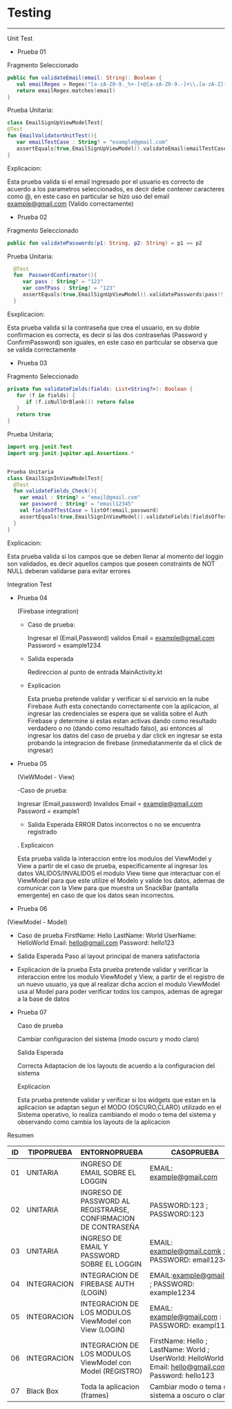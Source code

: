 # Testing
--------
Unit Test 
     
- Prueba 01

Fragmento Seleccionado
     
```kotlin
public fun validateEmail(email: String): Boolean {
   val emailRegex = Regex("[a-zA-Z0-9._%+-]+@[a-zA-Z0-9.-]+\\.[a-zA-Z]{2,}")
   return emailRegex.matches(email)
}
```

Prueba Unitaria:

```kotlin
class EmailSignUpViewModelTest{
@Test
fun EmailValidatorUnitTest(){
   var emailTestCase : String? = "example@gmail.com"
   assertEquals(true,EmailSignUpViewModel().validateEmail(emailTestCase!!))
}
```
Explicacion:
 
Esta prueba valida si el email ingresado por el usuario es correcto de acuerdo a los parametros seleccionados, es decir debe contener caracteres como @, en este caso en particular se hizo uso del email 
example@gmail.com (Valido correctamente)

  
- Prueba 02

 Fragmento Seleccionado

```kotlin
public fun validatePasswords(p1: String, p2: String) = p1 == p2
```

     
Prueba Unitaria:
    
```kotlin
  @Test
  fun  PasswordConfirmator(){
     var pass : String? = "123"
     var confPass : String? = "123"
     assertEquals(true,EmailSignUpViewModel().validatePasswords(pass!!,confPass!!))
  }
```
Esxplicacion:
    
Esta prueba valida si la contraseña que crea el usuario, en su doble confirmacion es correcta, es decir si las dos contraseñas (Password y ConfirmPassword) son iguales, en este caso en particular se observa que se valida correctamente


- Prueba 03

Fragmento Seleccionado
    
```kotlin
private fun validateFields(fields: List<String?>): Boolean {
   for (f in fields) {
      if (f.isNullOrBlank()) return false
   }  
   return true
}
```


Prueba Unitaria;
      
```kotlin
import org.junit.Test
import org.junit.jupiter.api.Assertions.*


Prueba Unitaria
class EmailSignInViewModelTest{
  @Test
  fun validateFields_Check(){
    var email : String? = "email@gmail.com" 
    var password : String? = "email12345"
    val fieldsOfTestCase = listOf(email,password)
    assertEquals(true,EmailSignInViewModel().validateFields(fieldsOfTestCase))
  }
}
```

Explicacion:
    
Esta prueba valida si los campos que se deben llenar al momento del loggin son validados, es decir aquellos campos que poseen constraints de NOT NULL deberan validarse para evitar errores
     
     
Integration Test

- Prueba 04
  
  (Firebase integration)
  - Caso de prueba:
    
     Ingresar el (Email,Password) validos
     Email = example@gmail.com
     Password = example1234

  - Salida esperada

    Redireccion al punto de entrada MainActivity.kt
  
  - Explicacion
 
    Esta prueba pretende validar y verificar si el servicio en la nube Firebase Auth esta conectando correctamente con la aplicacion, al ingresar las credenciales se espera que se valida sobre el Auth Firebase y determine si estas estan activas dando como resultado verdadero o no (dando como resultado falso), asi entonces al ingresar los datos del caso de prueba y dar click en ingresar se esta probando la integracion de firebase (inmediatanmente da el click de ingresar)
    
- Prueba 05
  
   (VieWModel - View)
  
   -Caso de prueba:

   Ingresar (Email,password) Invalidos
   Email = example@gmail.com
   Password = example1

   - Salida Esperada
   ERROR Datos incorrectos o no se encuentra registrado

  . Explicaicon

  Esta prueba valida la interaccion entre los modulos del ViewModel y View a partir de el caso de prueba, especificamente al ingresar los datos VALIDOS/INVALIDOS el modulo View tiene que interactuar con el ViewModel para que este utilize el Modelo y valide los datos, ademas de comunicar con la View para que muestra un SnackBar (pantalla emergente) en caso de que los datos sean incorrectos.

- Prueba 06

 (ViewModel - Model)

  - Caso de prueba
    FirstName: Hello
    LastName: World
    UserName: HelloWorld
    Email: hello@gmail.com
    Password: hello123

  - Salida Esperada
    Paso al layout principal de manera satisfactoria

  - Explicacion de la prueba
    Esta prueba pretende validar y verificar la interaccion entre los modulo ViewModel y View, a partir de el registro de un nuevo usuario, ya que al realizar dicha accion el modulo ViewModel usa al Model para poder verificar todos los campos, ademas de agregar a la base de datos
- Prueba 07

  Caso de prueba

  Cambiar configuracion del sistema (modo oscuro y modo claro)

  Salida Esperada

  Correcta Adaptacion de los layouts de acuerdo a la configuracion del sistema

  Explicacion

  Esta prueba pretende validar y verificar si los widgets que estan en la aplicacion se adaptan segun el MODO (OSCURO,CLARO) utilizado en el Sistema operativo, lo realiza cambiando el modo o tema del sistema y observando como cambia los layouts de la aplicacion


Resumen

|ID|TIPOPRUEBA|ENTORNOPRUEBA|CASOPRUEBA|CORRECTA/INCORRECTA|
|-|-|-|-|-|
|01|UNITARIA |INGRESO DE EMAIL SOBRE EL LOGGIN |EMAIL: example@gmail.com | CORRECTO|
|02|UNITARIA|INGRESO DE PASSWORD AL REGISTRARSE, CONFIRMACION DE CONTRASEÑA|PASSWORD:123 ; PASSWORD:123|CORRECTO|
|03|UNITARIA|INGRESO DE EMAIL Y PASSWORD SOBRE EL LOGGIN|EMAIL: example@gmail.comk ; PASSWORD: email12345|CORRECTO|
|04|INTEGRACION|INTEGRACION DE FIREBASE AUTH (LOGIN)|EMAIL:example@gmail.com ; PASSWORD: example1234|CORRECTO|
|05|INTEGRACION|INTEGRACION DE LOS MODULOS ViewModel con View (LOGIN)|EMAIL: example@gmail.com : PASSWORD: exampl11234|CORRECTO|
|06|INTEGRACION|INTEGRACION DE LOS MODULOS ViewModel con Model (REGISTRO)|FirstName: Hello ; LastName: World ; UserWorld: HelloWorld ; Email: hello@gmail.com ; Password: hello123|Correcto|
|07|Black Box|Toda la aplicacion (frames)| Cambiar modo o tema del sistema a oscuro o claro|INCORRECTO|

     

         


         
